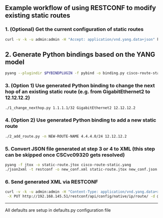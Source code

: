 ## Example workflow of using RESTCONF to modify existing static routes

### 1. (Optional) Get the current configuration of static routes 
```bash
curl -v -k -u admin:admin -H "Accept: application/vnd.yang.data+json" http://192.168.145.51/restconf/api/config/native/ip/route?deep > current.json
```

## 2. Generate Python bindings based on the YANG model
```bash
pyang --plugindir $PYBINDPLUGIN -f pybind -o binding.py cisco-route-static.yang
```

### 3. (Option 1) Use generated Python binding to change the next hop of an existing static route (e.g. from GigabitEthernet2 to 12.12.12.2)
```bash
./1_change_nexthop.py 1.1.1.1/32 GigabitEthernet2 12.12.12.2
```

### 4. (Option 2) Use generated Python binding to add a new static route
```bash
./2_add_route.py -n NEW-ROUTE-NAME 4.4.4.0/24 12.12.12.2
```

### 5. Convert JSON file generated at step 3 or 4 to XML (this step can be skipped once CSCvc09320 gets resolved)
```bash
pyang -f jtox -o static-route.jtox cisco-route-static.yang
./json2xml -t restconf -o new_conf.xml static-route.jtox new_conf.json
```

### 6. Send generated XML via RESTCONF
```bash
curl -v -k -u admin:admin -H "Content-Type: application/vnd.yang.data+xml" \
 -X PUT http://192.168.145.51/restconf/api/config/native/ip/route/ -d @new_conf.xml
```

---

All defaults are setup in defaults.py configuration file
